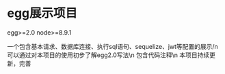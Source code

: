 # egg展示项目


egg>=2.0
node>=8.9.1


一个包含基本请求、数据库连接、执行sql语句、sequelize、jwt等配置的展示/n
可以通过对本项目的使用初步了解egg2.0写法\n
包含代码注释\n
本项目持续更新，完善
